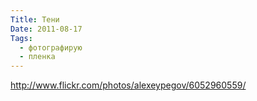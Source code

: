 ```yaml
---
Title: Тени
Date: 2011-08-17
Tags:
  - фотографирую
  - пленка
---
```


http://www.flickr.com/photos/alexeypegov/6052960559/
